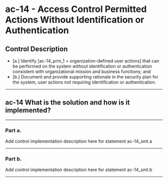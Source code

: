 # ac-14 - Access Control Permitted Actions Without Identification or Authentication

## Control Description

- \[a.\] Identify \[ac-14_prm_1 = organization-defined user actions\] that can be performed on the system without identification or authentication consistent with organizational mission and business functions; and
- \[b.\] Document and provide supporting rationale in the security plan for the system, user actions not requiring identification or authentication.

______________________________________________________________________

## ac-14 What is the solution and how is it implemented?

______________________________________________________________________

### Part a.

Add control implementation description here for statement ac-14_smt.a

______________________________________________________________________

### Part b.

Add control implementation description here for statement ac-14_smt.b

______________________________________________________________________
